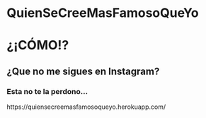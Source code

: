 # QuienSeCreeMasFamosoQueYo
<h1>¿¡CÓMO!?</h1>
<h2>¿Que no me sigues en Instagram?</h2>
<h3>Esta no te la perdono...</h3>
https://quiensecreemasfamosoqueyo.herokuapp.com/
